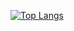[![Top Langs](https://github-readme-stats.vercel.app/api/top-langs/?username=atparkweb)](https://github.com/atparkweb/github-readme-stats)
